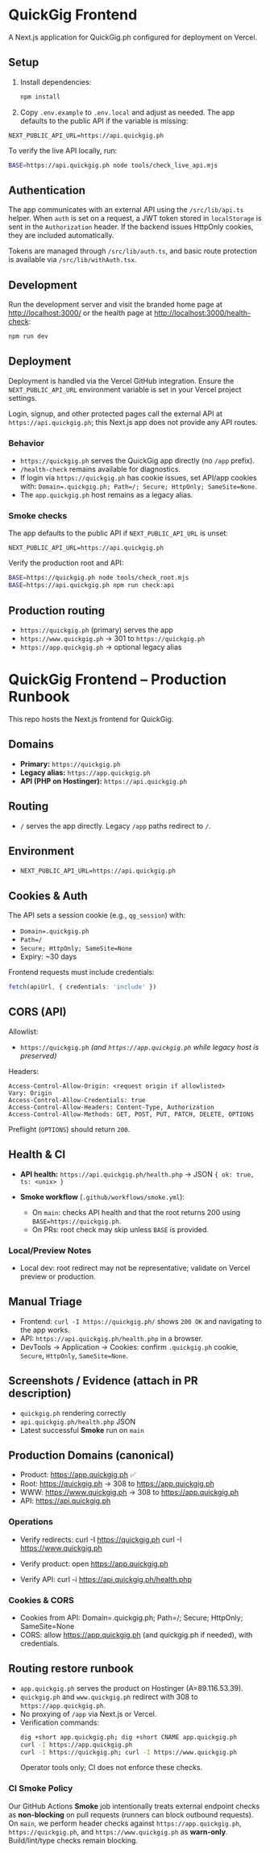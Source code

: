 # QuickGig Frontend

A Next.js application for QuickGig.ph configured for deployment on Vercel.

## Setup

1. Install dependencies:
   ```bash
   npm install
   ```
2. Copy `.env.example` to `.env.local` and adjust as needed. The app
 defaults to the public API if the variable is missing:
  ```env
  NEXT_PUBLIC_API_URL=https://api.quickgig.ph
  ```

To verify the live API locally, run:

```bash
BASE=https://api.quickgig.ph node tools/check_live_api.mjs
```

## Authentication

The app communicates with an external API using the `/src/lib/api.ts` helper. When `auth` is set on a request, a JWT token stored in `localStorage` is sent in the `Authorization` header. If the backend issues HttpOnly cookies, they are included automatically.

Tokens are managed through `/src/lib/auth.ts`, and basic route protection is available via `/src/lib/withAuth.tsx`.

## Development

Run the development server and visit the branded home page at
[http://localhost:3000/](http://localhost:3000/) or the health page at
[http://localhost:3000/health-check](http://localhost:3000/health-check):

```bash
npm run dev
```

## Deployment

Deployment is handled via the Vercel GitHub integration. Ensure the
`NEXT_PUBLIC_API_URL` environment variable is set in your Vercel project
settings.

Login, signup, and other protected pages call the external API at
`https://api.quickgig.ph`; this Next.js app does not provide any API routes.

### Behavior

* `https://quickgig.ph` serves the QuickGig app directly (no `/app` prefix).
* `/health-check` remains available for diagnostics.
* If login via `https://quickgig.ph` has cookie issues, set API/app cookies with:
  `Domain=.quickgig.ph; Path=/; Secure; HttpOnly; SameSite=None`.
* The `app.quickgig.ph` host remains as a legacy alias.

### Smoke checks

The app defaults to the public API if `NEXT_PUBLIC_API_URL` is unset:

```env
NEXT_PUBLIC_API_URL=https://api.quickgig.ph
```

Verify the production root and API:

```bash
BASE=https://quickgig.ph node tools/check_root.mjs
BASE=https://api.quickgig.ph npm run check:api
```

## Production routing
- `https://quickgig.ph` (primary) serves the app
- `https://www.quickgig.ph` → 301 to `https://quickgig.ph`
- `https://app.quickgig.ph` → optional legacy alias

# QuickGig Frontend – Production Runbook

This repo hosts the Next.js frontend for QuickGig.

## Domains
- **Primary:** `https://quickgig.ph`
- **Legacy alias:** `https://app.quickgig.ph`
- **API (PHP on Hostinger):** `https://api.quickgig.ph`

## Routing
- `/` serves the app directly. Legacy `/app` paths redirect to `/`.

## Environment
- `NEXT_PUBLIC_API_URL=https://api.quickgig.ph`

## Cookies & Auth
The API sets a session cookie (e.g., `qg_session`) with:
- `Domain=.quickgig.ph`
- `Path=/`
- `Secure; HttpOnly; SameSite=None`
- Expiry: ~30 days

Frontend requests must include credentials:
```ts
fetch(apiUrl, { credentials: 'include' })
```

## CORS (API)

Allowlist:

* `https://quickgig.ph` *(and `https://app.quickgig.ph` while legacy host is preserved)*

Headers:

```
Access-Control-Allow-Origin: <request origin if allowlisted>
Vary: Origin
Access-Control-Allow-Credentials: true
Access-Control-Allow-Headers: Content-Type, Authorization
Access-Control-Allow-Methods: GET, POST, PUT, PATCH, DELETE, OPTIONS
```

Preflight (`OPTIONS`) should return `200`.

## Health & CI

* **API health:** `https://api.quickgig.ph/health.php` → JSON `{ ok: true, ts: <unix> }`
* **Smoke workflow** (`.github/workflows/smoke.yml`):

  * On `main`: checks API health and that the root returns 200 using `BASE=https://quickgig.ph`.
  * On PRs: root check may skip unless `BASE` is provided.

### Local/Preview Notes

* Local dev: root redirect may not be representative; validate on Vercel preview or production.

## Manual Triage

* Frontend: `curl -I https://quickgig.ph/` shows `200 OK` and navigating to the app works.
* API: `https://api.quickgig.ph/health.php` in a browser.
* DevTools → Application → Cookies: confirm `.quickgig.ph` cookie, `Secure`, `HttpOnly`, `SameSite=None`.

## Screenshots / Evidence (attach in PR description)

* `quickgig.ph` rendering correctly
* `api.quickgig.ph/health.php` JSON
* Latest successful **Smoke** run on `main`


## Production Domains (canonical)
- Product: https://app.quickgig.ph  ✅
- Root: https://quickgig.ph  → 308 to https://app.quickgig.ph
- WWW:  https://www.quickgig.ph → 308 to https://app.quickgig.ph
- API:  https://api.quickgig.ph

### Operations
- Verify redirects:
  curl -I https://quickgig.ph
  curl -I https://www.quickgig.ph

- Verify product:
  open https://app.quickgig.ph

- Verify API:
  curl -i https://api.quickgig.ph/health.php

### Cookies & CORS
- Cookies from API: Domain=.quickgig.ph; Path=/; Secure; HttpOnly; SameSite=None
- CORS: allow https://app.quickgig.ph (and quickgig.ph if needed), with credentials.

## Routing restore runbook

- `app.quickgig.ph` serves the product on Hostinger (A=89.116.53.39).
- `quickgig.ph` and `www.quickgig.ph` redirect with 308 to `https://app.quickgig.ph`.
- No proxying of `/app` via Next.js or Vercel.
- Verification commands:
  ```bash
  dig +short app.quickgig.ph; dig +short CNAME app.quickgig.ph
  curl -I https://app.quickgig.ph
  curl -I https://quickgig.ph; curl -I https://www.quickgig.ph
  ```
  Operator tools only; CI does not enforce these checks.

### CI Smoke Policy
Our GitHub Actions **Smoke** job intentionally treats external endpoint checks as **non-blocking** on pull requests (runners can block outbound requests). On `main`, we perform header checks against `https://app.quickgig.ph`, `https://quickgig.ph`, and `https://www.quickgig.ph` as **warn-only**. Build/lint/type checks remain blocking.
